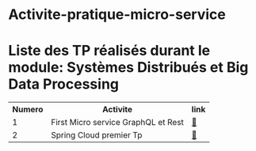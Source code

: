 # Activite-pratique-micro-service
<html>
<head>

</head>
<body>
<h1>Liste des TP réalisés durant le module: Systèmes Distribués et Big Data Processing </h1>
<table>
  <tr>
    <th>Numero</th>
    <th>Activite</th>
    <th>link</th>
    
  </tr>
  <tr>
    <td>1</td>
    <td>First Micro service GraphQL et Rest	</td>
    <td><a href="https://github.com/amine1956/Activite-pratique-micro-service/tree/main/activite1">🔗</a></td>
  </tr>
 <tr>

  <tr>
   <td>2</td>
   <td> Spring Cloud premier Tp	</td>
   <td><a href="https://github.com/amine1956/Activite-pratique-micro-service/tree/main/activite2">🔗</a></td>
 </tr>
<tr>
</table>

</body>
</html>
